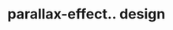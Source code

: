 # parallax-effect.. design                                                                                                                                                                                                                         
                                     

